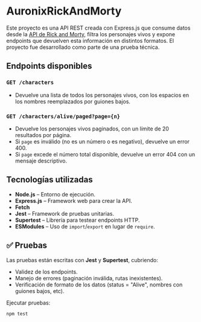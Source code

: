 # AuronixRickAndMorty

Este proyecto es una API REST creada con Express.js que consume datos desde la [API de Rick and Morty](https://rickandmortyapi.com/), filtra los personajes vivos y expone endpoints que devuelven esta información en distintos formatos. El proyecto fue desarrollado como parte de una prueba técnica.

## Endpoints disponibles

### `GET /characters`
- Devuelve una lista de todos los personajes vivos, con los espacios en los nombres reemplazados por guiones bajos.

### `GET /characters/alive/paged?page={n}`
- Devuelve los personajes vivos paginados, con un límite de 20 resultados por página.
- Si `page` es inválido (no es un número o es negativo), devuelve un error 400.
- Si `page` excede el número total disponible, devuelve un error 404 con un mensaje descriptivo.

## Tecnologías utilizadas

- **Node.js** – Entorno de ejecución.
- **Express.js** – Framework web para crear la API.
- **Fetch**
- **Jest** – Framework de pruebas unitarias.
- **Supertest** – Librería para testear endpoints HTTP.
- **ESModules** – Uso de `import`/`export` en lugar de `require`.

## ✅ Pruebas

Las pruebas están escritas con **Jest** y **Supertest**, cubriendo:

- Validez de los endpoints.
- Manejo de errores (paginación inválida, rutas inexistentes).
- Verificación de formato de los datos (status = "Alive", nombres con guiones bajos, etc).

Ejecutar pruebas:

```bash
npm test
